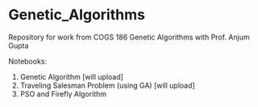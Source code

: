 # Genetic_Algorithms
Repository for work from COGS 186 Genetic Algorithms with Prof. Anjum Gupta

Notebooks:
1. Genetic Algorithm [will upload]
2. Traveling Salesman Problem (using GA) [will upload]
3. PSO and Firefly Algorithm
